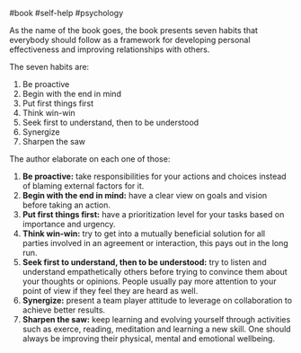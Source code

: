 #book #self-help #psychology

As the name of the book goes, the book presents seven habits that everybody should follow as a framework for developing personal effectiveness and improving relationships with others.

The seven habits are:

1. Be proactive
2. Begin with the end in mind
3. Put first things first
4. Think win-win
5. Seek first to understand, then to be understood
6. Synergize
7. Sharpen the saw

The author elaborate on each one of those:

1. **Be proactive:** take responsibilities for your actions and choices instead of blaming external factors for it.
2. **Begin with the end in mind:** have a clear view on goals and vision before taking an action.
3. **Put first things first:** have a prioritization level for your tasks based on importance and urgency.
4. **Think win-win:** try to get into a mutually beneficial solution for all parties involved in an agreement or interaction, this pays out in the long run.
5. **Seek first to understand, then to be understood:** try to listen and understand empathetically others before trying to convince them about your thoughts or opinions. People usually pay more attention to your point of view if they feel they are heard as well.
6. **Synergize:** present a team player attitude to leverage on collaboration to achieve better results.
7. **Sharpen the saw:** keep learning and evolving yourself through activities such as exerce, reading, meditation and learning a new skill. One should always be improving their physical, mental and emotional wellbeing.
